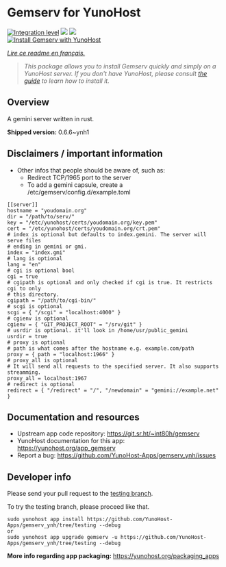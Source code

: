 <!--
N.B.: This README was automatically generated by https://github.com/YunoHost/apps/tree/master/tools/README-generator
It shall NOT be edited by hand.
-->

# Gemserv for YunoHost

[![Integration level](https://dash.yunohost.org/integration/gemserv.svg)](https://dash.yunohost.org/appci/app/gemserv) ![](https://ci-apps.yunohost.org/ci/badges/gemserv.status.svg) ![](https://ci-apps.yunohost.org/ci/badges/gemserv.maintain.svg)  
[![Install Gemserv with YunoHost](https://install-app.yunohost.org/install-with-yunohost.svg)](https://install-app.yunohost.org/?app=gemserv)

*[Lire ce readme en français.](./README_fr.md)*

> *This package allows you to install Gemserv quickly and simply on a YunoHost server.
If you don't have YunoHost, please consult [the guide](https://yunohost.org/#/install) to learn how to install it.*

## Overview

A gemini server written in rust.


**Shipped version:** 0.6.6~ynh1



## Disclaimers / important information

* Other infos that people should be aware of, such as:
    * Redirect TCP/1965 port to the server
    * To add a gemini capsule, create a /etc/gemserv/config.d/example.toml 

```
[[server]]
hostname = "youdomain.org"
dir = "/path/to/serv/"
key = "/etc/yunohost/certs/youdomain.org/key.pem"
cert = "/etc/yunohost/certs/youdomain.org/crt.pem"
# index is optional but defaults to index.gemini. The server will serve files
# ending in gemini or gmi.
index = "index.gmi"
# lang is optional
lang = "en"
# cgi is optional bool
cgi = true
# cgipath is optional and only checked if cgi is true. It restricts cgi to only
# this directory.
cgipath = "/path/to/cgi-bin/"
# scgi is optional
scgi = { "/scgi" = "localhost:4000" }
# cgienv is optional
cgienv = { "GIT_PROJECT_ROOT" = "/srv/git" }
# usrdir is optional. it'll look in /home/usr/public_gemini
usrdir = true
# proxy is optional
# path is what comes after the hostname e.g. example.com/path
proxy = { path = "localhost:1966" }
# proxy_all is optional
# It will send all requests to the specified server. It also supports streamming.
proxy_all = localhost:1967
# redirect is optional
redirect = { "/redirect" = "/", "/newdomain" = "gemini://example.net" }
```
## Documentation and resources

* Upstream app code repository: https://git.sr.ht/~int80h/gemserv
* YunoHost documentation for this app: https://yunohost.org/app_gemserv
* Report a bug: https://github.com/YunoHost-Apps/gemserv_ynh/issues

## Developer info

Please send your pull request to the [testing branch](https://github.com/YunoHost-Apps/gemserv_ynh/tree/testing).

To try the testing branch, please proceed like that.
```
sudo yunohost app install https://github.com/YunoHost-Apps/gemserv_ynh/tree/testing --debug
or
sudo yunohost app upgrade gemserv -u https://github.com/YunoHost-Apps/gemserv_ynh/tree/testing --debug
```

**More info regarding app packaging:** https://yunohost.org/packaging_apps